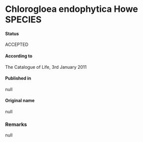 # Chlorogloea endophytica Howe SPECIES

#### Status
ACCEPTED

#### According to
The Catalogue of Life, 3rd January 2011

#### Published in
null

#### Original name
null

### Remarks
null